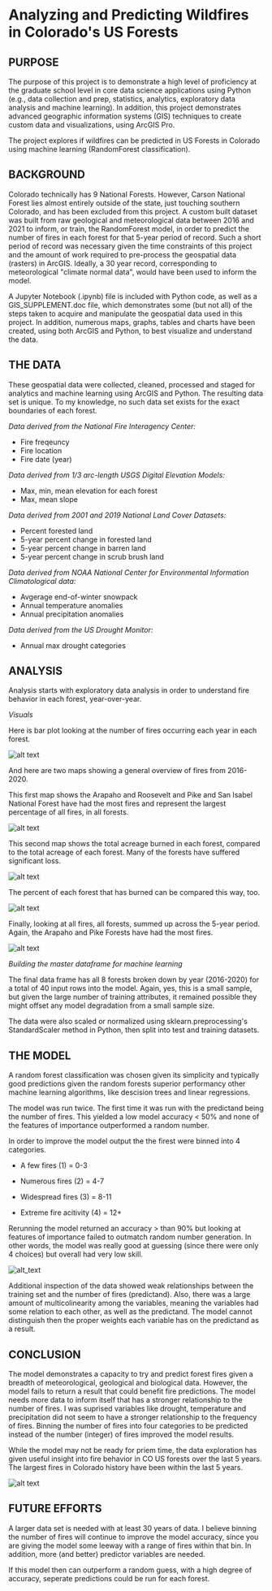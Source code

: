 # Analyzing and Predicting Wildfires in Colorado's US Forests

## PURPOSE
The purpose of this project is to demonstrate a high level of proficiency at the graduate school level in core data science applications using Python (e.g., data collection and prep, statistics, analytics, exploratory data analysis and machine learning). In addition, this project demonstrates advanced geographic information systems (GIS) techniques to create custom data and visualizations, using ArcGIS Pro.

The project explores if wildfires can be predicted in US Forests in Colorado using machine learning (RandomForest classification).

## BACKGROUND
Colorado technically has 9 National Forests. However, Carson National Forest lies almost entirely outside of the state, just touching southern Colorado, and has been excluded from this project. A custom built dataset was built from raw geological and meteorological data between 2016 and 2021 to inform, or train, the RandomForest model, in order to predict the number of fires in each forest for that 5-year period of record. Such a short period of record was necessary given the time constraints of this project and the amount of work required to pre-process the geospatial data (rasters) in ArcGIS. Ideally, a 30 year record, corresponding to meteorological "climate normal data", would have been used to inform the model. 

A Jupyter Notebook (.ipynb) file is included with Python code, as well as a GIS_SUPPLEMENT.doc file, which demonstrates some (but not all) of the steps taken to acquire and manipulate the geospatial data used in this project. In addition, numerous maps, graphs, tables and charts have been created, using both ArcGIS and Python, to best visualize and understand the data.

## THE DATA

These geospatial data were collected, cleaned, processed and staged for analytics and machine learning using ArcGIS and Python. The resulting data set is unique. To my knowledge, no such data set exists for the exact boundaries of each forest.

*Data derived from the National Fire Interagency Center:*

- Fire freqeuncy
- Fire location
- Fire date (year)

*Data derived from 1/3 arc-length USGS Digital Elevation Models:*

- Max, min, mean elevation for each forest
- Max, mean slope

*Data derived from 2001 and 2019 National Land Cover Datasets:*

- Percent forested land
- 5-year percent change in forested land
- 5-year percent change in barren land
- 5-year percent change in scrub brush land

*Data derived from NOAA National Center for Environmental Information Climatological data:*

- Avgerage end-of-winter snowpack
- Annual temperature anomalies
- Annual precipitation anomalies

*Data derived from the US Drought Monitor:*

- Annual max drought categories

## ANALYSIS

Analysis starts with exploratory data analysis in order to understand fire behavior in each forest, year-over-year.

*Visuals*

Here is bar plot looking at the number of fires occurring each year in each forest.

![alt text](https://github.com/sunnysidedenver/regis_msds_practicum2/blob/main/fires_byforest_byyear_barplot.PNG)

And here are two maps showing a general overview of fires from 2016-2020.

This first map shows the Arapaho and Roosevelt and Pike and San Isabel National Forest have had the most fires and represent the largest percentage of all fires, in all forests.

![alt text](https://github.com/sunnysidedenver/regis_msds_practicum2/blob/main/fire_overview.png)

This second map shows the total acreage burned in each forest, compared to the total acreage of each forest. Many of the forests have suffered significant loss.

![alt text](https://github.com/sunnysidedenver/regis_msds_practicum2/blob/main/fire_overview2.png)

The percent of each forest that has burned can be compared this way, too.
 
![alt text](https://github.com/sunnysidedenver/regis_msds_practicum2/blob/main/per_burned.png)

Finally, looking at all fires, all forests, summed up across the 5-year period. Again, the Arapaho and Pike Forests have had the most fires.

![alt text](https://github.com/sunnysidedenver/regis_msds_practicum2/blob/main/totalfires_byforest_plot.PNG)

*Building the master dataframe for machine learning*

The final data frame has all 8 forests broken down by year (2016-2020) for a total of 40 input rows into the model. Again, yes, this is a small sample, but given the large number of training attributes, it remained possible they might offset any model degradation from a small sample size. 

The data were also scaled or normalized using sklearn.preprocessing's StandardScaler method in Python, then split into test and training datasets.

## THE MODEL

A random forest classification was chosen given its simplicity and typically good predictions given the random forests superior performancy other machine learning algorithms, like descision trees and linear regressions.

The model was run twice. The first time it was run with the predictand being the number of fires. This yielded a low model accuracy < 50% and none of the features of importance outperformed a random number.

In order to improve the model output the the firest were binned into 4 categories.

- A few fires (1) = 0-3

- Numerous fires (2) = 4-7

- Widespread fires (3) = 8-11

- Extreme fire acitivity (4) = 12+

Rerunning the model returned an accuracy > than 90% but looking at features of importance failed to outmatch random number generation. In other words, the model was really good at guessing (since there were only 4 choices) but overall had very low skill.

![alt_text](https://github.com/sunnysidedenver/regis_msds_practicum2/blob/main/foi_mod2.png) 

Additional inspection of the data showed weak relationships between the training set and the number of fires (predictand). Also, there was a large amount of multicolinearity among the variables, meaning the variables had some relation to each other, as well as the predictand. The model cannot distinguish then the proper weights each variable has on the predictand as a result.

## CONCLUSION

The model demonstrates a capacity to try and predict forest fires given a breadth of meteorological, geological and biological data. However, the model fails to return a result that could benefit fire predictions. The model needs more data to inform itself that has a stronger relationship to the number of fires. I was suprised variables like drought, temperature and precipitation did not seem to have a stronger relationship to the frequency of fires. Binning the number of fires into four categories to be predicted instead of the number (integer) of fires improved the model results.

While the model may not be ready for priem time, the data exploration has given useful insight into fire behavior in CO US forests over the last 5 years. The largest fires in Colorado history have been within the last 5 years.

![alt text](https://github.com/sunnysidedenver/regis_msds_practicum2/blob/main/largest_fires.png)

## FUTURE EFFORTS

A larger data set is needed with at least 30 years of data. I believe binning the number of fires will continue to improve the model accuracy, since you are giving the model some leeway with a range of fires within that bin. In addition, more (and better) predictor variables are needed. 

If this model then can outperform a random guess, with a high degree of accuracy, seperate predictions could be run for each forest.






